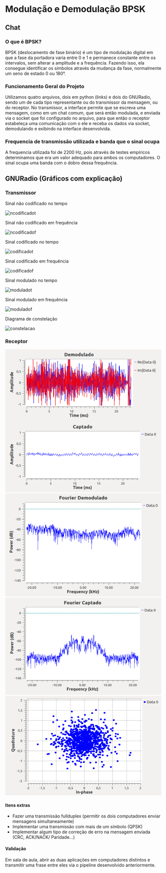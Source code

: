 ﻿# Modulação e Demodulação BPSK
## Chat
### O que é BPSK?
BPSK (deslocamento de fase binário) é um tipo de modulação digital em que a fase da portadora varia entre 0 e 1 e permanece constante entre os intervalos, sem alterar a amplitude e a frequência. Fazendo isso, ela consegue identificar os símbolos através da mudança da fase, normalmente um seno de estado 0 ou 180°.

### Funcionamento Geral do Projeto
Utilizamos quatro arquivos, dois em python (links) e dois do GNURadio, sendo um de cada tipo representante ou do transmissor da mensagem, ou do receptor. No transmissor, a interface permite que se escreva uma mensagem, como em um chat comum, que será então modulada, e enviada via o socket que foi configurado no arquivo, para que então o receptor estabeleça uma comunicação com o ele e receba os dados via socket, demodulando e exibindo na interface desenvolvida.

### Frequencia de transmissão utilizada e banda que o sinal ocupa
A frequencia utilizada foi de 2200 Hz, pois através de testes empíricos determinamos que era um valor adequado para ambos os computadores. O sinal ocupa uma banda com o dobro dessa frequência.

## GNURadio (Gráficos com explicação)
### Transmissor
Sinal não codificado no tempo

![ncodificadot](img/ncodt.png)

Sinal não codificado em frequência

![ncodificadof](img/ncodf.png)

Sinal codificado no tempo

![codificadot](img/codt.png)

Sinal codificado em frequência

![codificadof](img/codf.png)

Sinal modulado no tempo

![moduladot](img/modt.png)

Sinal modulado em frequência

![moduladof](img/modf.png)

Diagrama de constelação

![constelacao](img/const.png)


### Receptor
![1](img/1.png)
![2](img/2.png)
![3](img/3.png)
![4](img/4.png)

#### Itens extras
- Fazer uma transmissão fullduplex (permitir os dois computadores enviar mensagens simultaneamente)
- Implementar uma transmissão com mais de um símbolo (QPSK)
- Implementar algum tipo de correção de erro na mensagem enviada (CRC, ACK/NACK/ Paridade...)

#### Validação
Em sala de aula, abrir as duas aplicações em computadores distintos e transmitir uma frase entre eles via o pipeline desenvolvido anteriormente.
